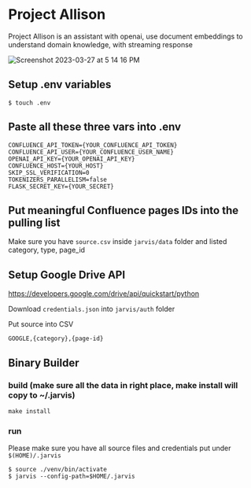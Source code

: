 # Project Allison
Project Allison is an assistant with openai, use document embeddings to understand domain knowledge, with streaming response

![Screenshot 2023-03-27 at 5 14 16 PM](https://user-images.githubusercontent.com/538559/227897967-03e771cf-9765-46df-986f-f634231ef9d3.png)

## Setup .env variables

    $ touch .env

## Paste all these three vars into .env

    CONFLUENCE_API_TOKEN={YOUR_CONFLUENCE_API_TOKEN}
    CONFLUENCE_API_USER={YOUR_CONFLUENCE_USER_NAME}
    OPENAI_API_KEY={YOUR_OPENAI_API_KEY}
    CONFLUENCE_HOST={YOUR_HOST}
    SKIP_SSL_VERIFICATION=0
    TOKENIZERS_PARALLELISM=false
    FLASK_SECRET_KEY={YOUR_SECRET}

## Put meaningful Confluence pages IDs into the pulling list
Make sure you have `source.csv` inside `jarvis/data` folder and listed category, type, page_id

## Setup Google Drive API
https://developers.google.com/drive/api/quickstart/python

Download `credentials.json` into `jarvis/auth` folder

Put source into CSV

    GOOGLE,{category},{page-id}

## Binary Builder
### build (make sure all the data in right place, make install will copy to ~/.jarvis)

    make install

### run
Please make sure you have all source files and credentials put under `$(HOME)/.jarvis`

    $ source ./venv/bin/activate
    $ jarvis --config-path=$HOME/.jarvis
